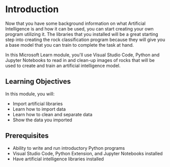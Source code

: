 # Introduction

Now that you have some background information on what Artificial Intelligence is and how it can be used, you can start creating your own program utilizing it. The libraries that you installed will be a great starting step into creating the rock classification program because they will give you a base model that you can train to complete the task at hand.

In this Microsoft Learn module, you'll use Visual Studio Code, Python and Jupyter Notebooks to read in and clean-up images of rocks that will be used to create and train an artificial intelligence model.

## Learning Objectives

In this module, you will:

- Import artificial libraries
- Learn how to import data
- Learn how to clean and separate data
- Show the data you imported

## Prerequisites

- Ability to write and run introductory Python programs
- Visual Studio Code, Python Extension, and Jupyter Notebooks installed
- Have artificial intelligence libraries installed
